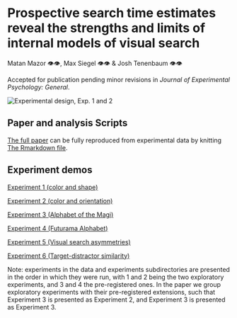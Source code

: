 # Prospective search time estimates reveal the strengths and limits of internal models of visual search

Matan Mazor 👁️👁️, Max Siegel 👁️👁️ & Josh Tenenbaum 👁️👁️

Accepted for publication pending minor revisions in *Journal of Experimental Psychology: General*.

![Experimental design, Exp. 1 and 2](https://github.com/matanmazor/metaVisualSearch/blob/master/docs/figures/methods1.png)

## Paper and analysis Scripts

[The full paper](https://github.com/matanmazor/metaVisualSearch/blob/master/docs/MVS_paper.pdf) can be fully reproduced from experimental data by knitting [The Rmarkdown file](https://github.com/matanmazor/metaVisualSearch/blob/master/docs/MVS.rmd).

## Experiment demos

[Experiment 1 (color and shape)](https://matanmazor.github.io/metaVisualSearch/experiments/demos/Experiment1/)

[Experiment 2 (color and orientation)](https://matanmazor.github.io/metaVisualSearch/experiments/demos/Experiment3/)

[Experiment 3 (Alphabet of the Magi)](https://matanmazor.github.io/metaVisualSearch/experiments/demos/Experiment2/)

[Experiment 4 (Futurama Alphabet)](https://matanmazor.github.io/metaVisualSearch/experiments/demos/Experiment4/)

[Experiment 5 (Visual search asymmetries)](https://matanmazor.github.io/metaVisualSearch/experiments/demos/Experiment5/)

[Experiment 6 (Target-distractor similarity)](https://matanmazor.github.io/metaVisualSearch/experiments/demos/Experiment6/)

Note: experiments in the data and experiments subdirectories are presented in the order in which they were run, with 1 and 2 being the two exploratory experiments, and 3 and 4 the pre-registered ones. In the paper we group exploratory experiments with their pre-registered extensions, such that Experiment 3 is presented as Experiment 2, and Experiment 3 is presented as Experiment 3.

